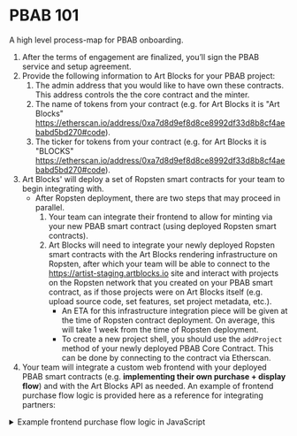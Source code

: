 # PBAB 101

A high level process-map for PBAB onboarding.

1. After the terms of engagement are finalized, you’ll sign the PBAB service and setup agreement. 
2. Provide the following information to Art Blocks for your PBAB project:
   1. The admin address that you would like to have own these contracts. This address controls the the core contract and the minter.
   2. The name of tokens from your contract (e.g. for Art Blocks it is "Art Blocks" https://etherscan.io/address/0xa7d8d9ef8d8ce8992df33d8b8cf4aebabd5bd270#code).
   3. The ticker for tokens from your contract (e.g. for Art Blocks it is "BLOCKS" https://etherscan.io/address/0xa7d8d9ef8d8ce8992df33d8b8cf4aebabd5bd270#code).
3. Art Blocks' will deploy a set of Ropsten smart contracts for your team to begin integrating with.
   * After Ropsten deployment, there are two steps that may proceed in parallel.
     1. Your team can integrate their frontend to allow for minting via your new PBAB smart contract (using deployed Ropsten smart contracts).
     2. Art Blocks will need to integrate your newly deployed Ropsten smart contracts with the Art Blocks rendering infrastructure on Ropsten, after which your team will be able to connect to the https://artist-staging.artblocks.io site and interact with projects on the Ropsten network that you created on your PBAB smart contract, as if those projects were on Art Blocks itself (e.g. upload source code, set features, set project metadata, etc.).
        * An ETA for this infrastructure integration piece will be given at the time of Ropsten contract deployment. On average, this will take 1 week from the time of Ropsten deployment.
        * To create a new project shell, you should use the `addProject` method of your newly deployed PBAB Core Contract. This can be done by connecting to the contract via Etherscan.
4.  Your team will integrate a custom web frontend with your deployed PBAB smart contracts (e.g. **implementing their own purchase + display flow**) and with the Art Blocks API as needed. An example of frontend purchase flow logic is provided here as a reference for integrating partners:

<details><summary>Example frontend purchase flow logic in JavaScript</summary>
   
    ```js
    /** CONNECTION **/
    // A Web3Provider wraps a standard Web3 provider, which is
    // what Metamask injects as window.ethereum into each page
    const provider = new ethers.providers.Web3Provider(window.ethereum)
    // Connect to Dapp. This should happen in response to a user interaction
    await provider.send("eth_requestAccounts", []);
    // A signer is required to make any write transactions
    const signer = provider.getSigner();
    const userAddress = await signer.getAddress()

    /** PRE PURCHASE **/
    // Check that the project is unpaused, active, and
    // has not yet reached its maxInvocations. Also get
    // price per token.
    const genArt = new ethers.Contract('<CORE CONTRACT ADDRESS>', GEN_ART_ABI, provider)
    const { paused } = await genArt.projectScriptInfo('<PROJECT ID>')
    const { invocations, maxInvocations, pricePerTokenInWei, active, currencyAddress } = await genArt.projectTokenInfo('<PROJECT ID>')
    if (Number(invocations) >= Number(maxInvocations) || paused || !active) {
      // Disable purchase
      return
    }

    /** PRE PURCHASE (ERC-20) **/
    const NULL_ADDRESS = '0x0000000000000000000000000000000000000000'
    const projectUsesErc20 = currencyAddress && currencyAddress !== NULL_ADDRESS
    if (projectUsesErc20) {
      // Set up ERC-20 contract
      const erc20 = new ethers.Contract('<ERC-20 CONTRACT ADDRESS>', ERC20_ABI, signer)

      // Check that the user has the required amount of ERC-20
      const balance = await erc20.balanceOf(userAddress)
      if (balance.lt(pricePerTokenInWei)) {
        // Show insufficent funds error
        return
      }

      // Check allowance for minterAddress allowed by user
      const allowance = await erc20.allowance(
        userAddress,
        '<MINTER CONTRACT ADDRESS>'
      )

      // If the user has not yet allowed enough of their ERC-20 to be used
      // by the minter, have them approve enough.
      if (allowance.lt(pricePerTokenInWei)) {
        // Trigger user wallet dialogue. This should be done in response to user interaction.
        const approveTransaction = await erc20.approve('<MINTER CONTRACT ADDRESS>', pricePerTokenInWei)
        // Wait for approve transaction confirmation
        await approveTransaction.wait(1)
      }
    }

    /** PURCHASE **/
    // Set up minter contract connected to users wallet
    const minter = new ethers.Contract('<MINTER CONTRACT ADDRESS>', MINTER_ABI, signer);
    // Initiate purchase transaction (user must confirm through metamask).
    // If paying in ether, we must include a payable value otherwise payable value will be 0.
    const transaction = await minter.purchase('<PROJECT ID>', { value: projectUsesErc20 ? '0' : pricePerTokenInWei})
    // Wait for the transaction to be confirmed. The number passed to the wait function specifies the
    // number of block confirmations to wait for.  You may want to wait longer than a single
    // block to prevent showing the wrong output in case of a chain reorg. The Art Blocks site
    // waits for 3 block confirmations.
    const receipt = await transaction.wait(3)
    // Iterate through events to find mint event
    const mintEvent = (receipt.events || []).find(
      (receiptEvent) => {
        const event = genArt.interface.getEvent(
          receiptEvent.topics[0]
        )
        return event && event.name === 'Mint'
      }
    )

    // Decode the mint event
    const mintEventDecoded = genArt.interface.decodeEventLog(
      'Mint',
      mintEvent.data,
      mintEvent.topics
    )
    // Token ID as BigNumber object
    const tokenIdBigNum = mintEventDecoded['_tokenId']
    // Token ID as string
    const tokenId = tokenIdBigNum.toString()
    // Use the token id to display the newly minted token with the iframe'd generator
   ```
</details>
   
5. Your team will use https://artist-staging.artblocks.io site to configure all project metadata details (e.g. project description, license associated with outputs,  artist website) and upload your project script source code. This process looks very similar to the process within Art Blocks itself for creators uploading their projects, so "[Art Blocks 101 for Creators](../../creator-onboarding/readme/readme.md#documentation)" should provide a good reference for this process. If you need help along the way, the Art Blocks team will help guide you through the process.
6. Once you've fully completed the setup and testing process for **any** PBAB project on your platform, you can request a project script audit from Art Blocks to guaruntee resolution-agnositicism and determinism. **Warning**: if you'd like to opt-out of this step, it may result in undiagnosed issues with the rendered outputs of an unaudited project due to not conforming to Art Blocks' resolution-agnositic and deterministic standards (e.g. they perform differently on different screen sizes, different devices different operating systems, or are different from view-to-view).
7. After the entire end-to-end integration has been vetted on Ropsten, the above process may proceed on mainnet. Vetting includes minting in each minting format, from the PBAB partner's frontend minting experience, while integrated with the Art Blocks' provided rendering infrastructure, etc.
8. Repeat the above process, for mainnet deployment. In summary, mainnet deployment entails:
   1. Deploy mainnet contracts.
   2. Integrate mainnet contracts with Art Blocks' rendering and API infrastructure.
   3. Update your mainnet website implementation to reference deployed mainnet contracts.
   4. Create a new mainnet project shell on your smart contract (using `addProject`) and upload all project details and project script using the artist interface at https://artblocks.io.
   5. Mint at least one piece (mint #0) in a controlled environment on mainnet, being sure to mint in each format you plan to for your open release.
9. After the above has all been performed, you should run through the following "pre-flight" checklist and ensure there are no loose threads:
   * If accepting ETH, check that the wallets **are not** multisig wallets like Gnosis Safe (check the minter owner, render provider, artist, and any additional payee).
     * **Note: **It is possible to use multisig wallets if our client's front-end properly populates [access lists](https://docs.ethers.io/v5/api/providers/types/#providers-AccessList) in their front end, but minting from Etherscan will not work.
   * **Especially important for mainnet**: Test-mint a token in each currency that will be accepted for a project (e.g. if ETH is used for part of the sale, and a custom ERC20 is used for a separate part of the sale). Verify that your front-end is used to successfully mint in each currency to ensure a proper end-to-end test.
   * If actions of whitelisting/removing minters are expected, test those actions.
   * If actions of changing max invocations are expected, test those actions.
   * When using PBAB's front-end to mint, ensure at least a **10%** margin is being added to each transaction's [estimated Gas Limit](https://docs.ethers.io/v5/api/providers/provider/#Provider-estimateGas), as originated by the your fronend logic.
     * If 0% margin is used during a live NFT sale, the blockchain state is likely to change between a user-submitted transaction and when it's mined. Small changes in required Gas Limit are likely, and will result in transaction failure if required gas increases.
10. You are now ready to sync with the Art Blocks team on planning for a launch date, that is at least 1 week out from the time the above steps have all been completed.
